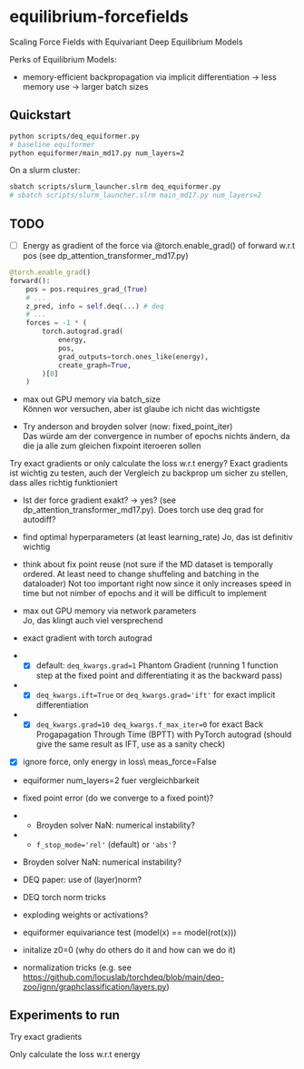 # equilibrium-forcefields
Scaling Force Fields with Equivariant Deep Equilibrium Models

Perks of Equilibrium Models:
- memory-efficient backpropagation via implicit differentiation -> less memory use -> larger batch sizes

## Quickstart

```bash
python scripts/deq_equiformer.py
# baseline equiformer
python equiformer/main_md17.py num_layers=2
```

On a slurm cluster:
```bash
sbatch scripts/slurm_launcher.slrm deq_equiformer.py
# sbatch scripts/slurm_launcher.slrm main_md17.py num_layers=2
```

## TODO

- [ ] Energy as gradient of the force via @torch.enable_grad() of forward w.r.t pos (see dp_attention_transformer_md17.py)
```python
@torch.enable_grad()
forward():
    pos = pos.requires_grad_(True)
    # ...
    z_pred, info = self.deq(...) # deq
    # ...
    forces = -1 * (
        torch.autograd.grad(
            energy,
            pos,
            grad_outputs=torch.ones_like(energy),
            create_graph=True,
        )[0]
    )
```

- max out GPU memory via batch_size \
Können wor versuchen, aber ist glaube ich nicht das wichtigste

- Try anderson and broyden solver (now: fixed_point_iter) \
Das würde am der convergence in number of epochs nichts ändern, da die ja alle zum gleichen fixpoint iteroeren sollen

Try exact gradients or only calculate the loss w.r.t energy?
Exact gradients ist wichtig zu testen, auch der Vergleich zu backprop um sicher zu stellen, dass alles richtig funktioniert

- Ist der force gradient exakt? 
-> yes? (see dp_attention_transformer_md17.py). Does torch use deq grad for autodiff?

- find optimal hyperparameters (at least learning_rate)
Jo, das ist definitiv wichtig

- think about fix point reuse (not sure if the MD dataset is temporally ordered. At least need to change shuffeling and batching in the dataloader)
Not too important right now since it only increases speed in time but not nimber of epochs and it will be difficult to implement

- max out GPU memory via network parameters \
Jo, das klingt auch viel versprechend

- exact gradient with torch autograd
- - [x] default: `deq_kwargs.grad=1` Phantom Gradient (running 1 function step at the fixed point and differentiating it as the backward pass)
- - [x] `deq_kwargs.ift=True` or `deq_kwargs.grad='ift'` for exact implicit differentiation
- - [x] `deq_kwargs.grad=10 deq_kwargs.f_max_iter=0` for exact Back Progapagation Through Time (BPTT) with PyTorch autograd (should give the same result as IFT, use as a sanity check)

- [x] ignore force, only energy in loss\ 
meas_force=False

- equiformer num_layers=2 fuer vergleichbarkeit

- fixed point error (do we converge to a fixed point)?
- - Broyden solver NaN: numerical instability?
- - `f_stop_mode='rel'` (default) or `'abs'`?

- Broyden solver NaN: numerical instability?

- DEQ paper: use of (layer)norm?

- DEQ torch norm tricks

- exploding weights or activations?

- equiformer equivariance test (model(x) == model(rot(x)))

- initalize z0=0 (why do others do it and how can we do it)

- normalization tricks (e.g. see https://github.com/locuslab/torchdeq/blob/main/deq-zoo/ignn/graphclassification/layers.py)


## Experiments to run

Try exact gradients


Only calculate the loss w.r.t energy
